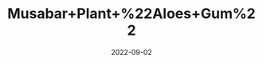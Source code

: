 ---
title: 'Musabar+Plant+%22Aloes+Gum%22'
date: '2022-09-02' 
metatag: '' 
inventory: '0' 
draft: false 
# meta description 
shortDescripton: ''
description: 'Natural+Gums'
longdescription: ''
featured: True
# product Price
price: '70.0'
# Product Short Description
shortDescription: ''
productID: '93735E45-9F2A-ED11-9968-005056B3A416'
type: 'products'
category: 'Natural+Gums' 
thumnailproduct: 'https://aminsaddiquidawakhana.eralive.net/images/products/93735E45-9F2A-ED11-9968-005056B3A4161.png' 
images:
  - image: 'images/products/93735E45-9F2A-ED11-9968-005056B3A4161.png'  
Variants:
---